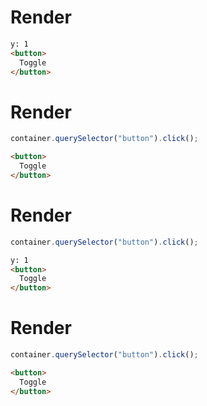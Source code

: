 # Render
```html
y: 1
<button>
  Toggle
</button>
```


# Render
```js
container.querySelector("button").click();
```
```html
<button>
  Toggle
</button>
```


# Render
```js
container.querySelector("button").click();
```
```html
y: 1
<button>
  Toggle
</button>
```


# Render
```js
container.querySelector("button").click();
```
```html
<button>
  Toggle
</button>
```
